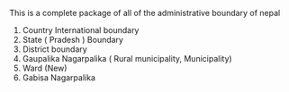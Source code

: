 This is a complete package of all of the administrative boundary of nepal 
1. Country International boundary
2. State ( Pradesh ) Boundary
3. District boundary
4. Gaupalika Nagarpalika ( Rural municipality, Municipality)
5. Ward (New)
6. Gabisa Nagarpalika
